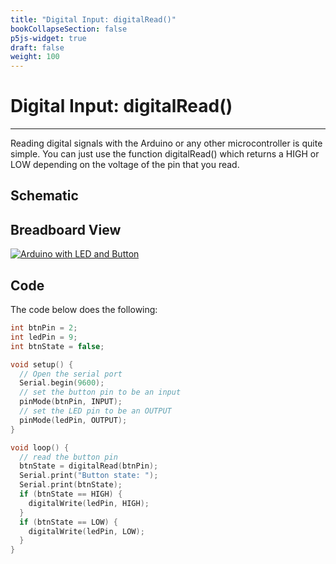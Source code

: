 ```yaml
---
title: "Digital Input: digitalRead()"
bookCollapseSection: false
p5js-widget: true
draft: false
weight: 100
---
```


# Digital Input: digitalRead()

---

Reading digital signals with the Arduino or any other microcontroller is quite simple. You can just use the function digitalRead() which returns a HIGH or LOW depending on the voltage of the pin that you read.

## Schematic

## Breadboard View

[![Arduino with LED and Button](/images/tutorials/electronics/arduino-button-led-bb.png)](/images/tutorials/electronics/arduino-button-led-bb.png)

## Code

The code below does the following:

```c
int btnPin = 2;
int ledPin = 9;
int btnState = false;

void setup() {
  // Open the serial port
  Serial.begin(9600);
  // set the button pin to be an input
  pinMode(btnPin, INPUT);
  // set the LED pin to be an OUTPUT
  pinMode(ledPin, OUTPUT);
}

void loop() {
  // read the button pin
  btnState = digitalRead(btnPin);
  Serial.print("Button state: ");
  Serial.print(btnState);
  if (btnState == HIGH) {
    digitalWrite(ledPin, HIGH);
  }
  if (btnState == LOW) {
    digitalWrite(ledPin, LOW);
  }
}
```
